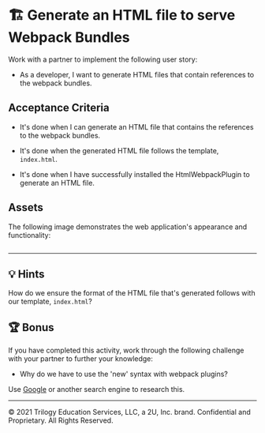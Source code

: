 # 🏗️ Generate an HTML file to serve Webpack Bundles

Work with a partner to implement the following user story:

* As a developer, I want to generate HTML files that contain references to the webpack bundles.

## Acceptance Criteria

* It's done when I can generate an HTML file that contains the references to the webpack bundles.

* It's done when the generated HTML file follows the template, `index.html`.

* It's done when I have successfully installed the HtmlWebpackPlugin to generate an HTML file.

## Assets

<!-- TODO: Add a screenshot -->
The following image demonstrates the web application's appearance and functionality:

![]()

---

## 💡 Hints

How do we ensure the format of the HTML file that's generated follows with our template, `index.html`?

## 🏆 Bonus

If you have completed this activity, work through the following challenge with your partner to further your knowledge:

* Why do we have to use the 'new' syntax with webpack plugins?

Use [Google](https://www.google.com) or another search engine to research this.

---
© 2021 Trilogy Education Services, LLC, a 2U, Inc. brand. Confidential and Proprietary. All Rights Reserved.
